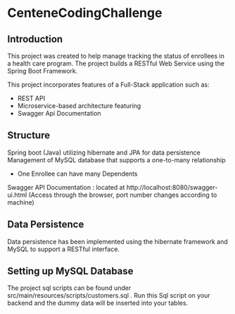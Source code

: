 # CenteneCodingChallenge

<h2> Introduction </h2>

This project was created to help manage tracking the status of enrollees in a health care program. The project builds a RESTful Web Service using the Spring Boot Framework.
 
This project incorporates features of a Full-Stack application such as: 
<ul>
<li> REST API </li>
<li> Microservice-based architecture featuring  </li>
 <li> Swagger Api Documentation </li>
 

 </ul>
<h2> Structure </h2>
Spring boot (Java) utilizing hibernate and JPA for data persistence
Management of MySQL database that supports a one-to-many relationship
<ul>
 <li> One Enrollee can have many Dependents </li>
</ul>
Swagger API Documentation : located at http://localhost:8080/swagger-ui.html (Access through the browser, port number changes according to machine)
<h2> Data Persistence </h2>
Data persistence has been implemented using the hibernate framework and MySQL to support a RESTful interface.
<h2> Setting up MySQL Database </h2>
The project sql scripts can be found under src/main/resources/scripts/customers.sql . Run this Sql script on your backend and the dummy data will be inserted into your tables.

